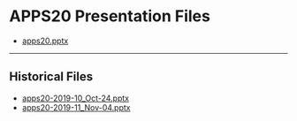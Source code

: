 <!--
This is a machine generated file, and should not be edited, as it will be overwritten with future updates.
-->

# APPS20 Presentation Files

- [apps20.pptx](https://globaleventcdn.blob.core.windows.net/assets/apps/apps20/apps20.pptx)
---
## Historical Files
- [apps20-2019-10_Oct-24.pptx](https://globaleventcdn.blob.core.windows.net/assets/apps/apps20/apps20-2019-10_Oct-24.pptx)
- [apps20-2019-11_Nov-04.pptx](https://globaleventcdn.blob.core.windows.net/assets/apps/apps20/apps20-2019-11_Nov-04.pptx)


